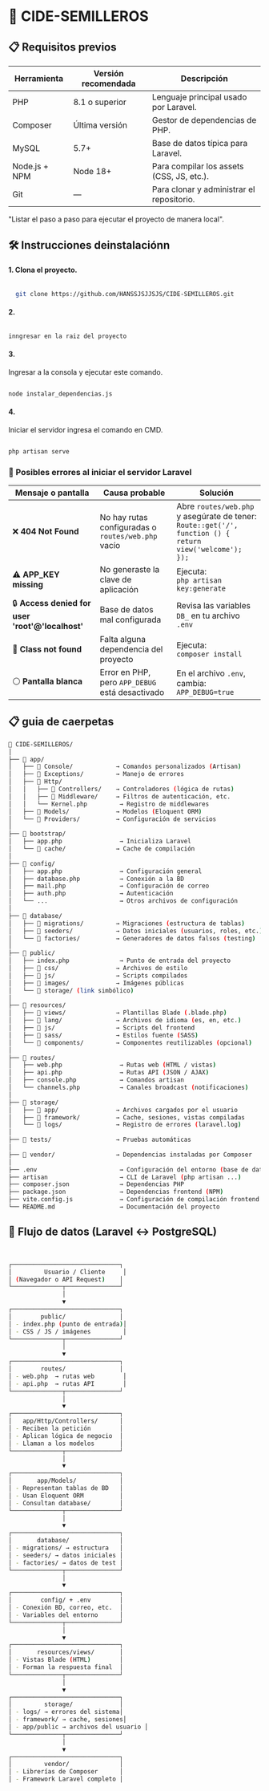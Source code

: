# 🌿 CIDE-SEMILLEROS

## 📋 Requisitos previos

| Herramienta     | Versión recomendada | Descripción |
|-----------------|---------------------|--------------|
| PHP             | 8.1 o superior      | Lenguaje principal usado por Laravel. |
| Composer        | Última versión      | Gestor de dependencias de PHP. |
| MySQL           | 5.7+                | Base de datos típica para Laravel. |
| Node.js + NPM   | Node 18+            | Para compilar los assets (CSS, JS, etc.). |
| Git             | —                   | Para clonar y administrar el repositorio. |


"Listar el paso a paso para ejecutar el proyecto de manera local".

## 🛠️ Instrucciones deinstalaciónn

#### 1. Clona el proyecto.

```bash

  git clone https://github.com/HANSSJSJJSJS/CIDE-SEMILLEROS.git

```

#### 2. 

```bash

inngresar en la raiz del proyecto

```

#### 3. 

 Ingresar a la consola y ejecutar este comando. 

```bash

node instalar_dependencias.js

```

#### 4. 

 Iniciar el servidor ingresa el comando en CMD. 

```bash

php artisan serve

```


### 🧩 Posibles errores al iniciar el servidor Laravel

| Mensaje o pantalla | Causa probable | Solución |
|--------------------|----------------|-----------|
| ❌ **404 Not Found** | No hay rutas configuradas o `routes/web.php` vacío | Abre `routes/web.php` y asegúrate de tener:<br>`Route::get('/', function () { return view('welcome'); });` |
| ⚠️ **APP_KEY missing** | No generaste la clave de aplicación | Ejecuta:<br>`php artisan key:generate` |
| 🔒 **Access denied for user 'root'@'localhost'** | Base de datos mal configurada | Revisa las variables `DB_` en tu archivo `.env` |
| 🧱 **Class not found** | Falta alguna dependencia del proyecto | Ejecuta:<br>`composer install` |
| ⚪ **Pantalla blanca** | Error en PHP, pero `APP_DEBUG` está desactivado | En el archivo `.env`, cambia:<br>`APP_DEBUG=true` |










## 📋 guia de caerpetas 
```bash
📁 CIDE-SEMILLEROS/
│
├── 📁 app/
│   ├── 📁 Console/            → Comandos personalizados (Artisan)
│   ├── 📁 Exceptions/         → Manejo de errores
│   ├── 📁 Http/
│   │   ├── 📁 Controllers/    → Controladores (lógica de rutas)
│   │   ├── 📁 Middleware/     → Filtros de autenticación, etc.
│   │   └── Kernel.php         → Registro de middlewares
│   ├── 📁 Models/             → Modelos (Eloquent ORM)
│   └── 📁 Providers/          → Configuración de servicios
│
├── 📁 bootstrap/
│   ├── app.php                → Inicializa Laravel
│   └── 📁 cache/              → Cache de compilación
│
├── 📁 config/
│   ├── app.php                → Configuración general
│   ├── database.php           → Conexión a la BD
│   ├── mail.php               → Configuración de correo
│   ├── auth.php               → Autenticación
│   └── ...                    → Otros archivos de configuración
│
├── 📁 database/
│   ├── 📁 migrations/         → Migraciones (estructura de tablas)
│   ├── 📁 seeders/            → Datos iniciales (usuarios, roles, etc.)
│   └── 📁 factories/          → Generadores de datos falsos (testing)
│
├── 📁 public/
│   ├── index.php              → Punto de entrada del proyecto
│   ├── 📁 css/                → Archivos de estilo
│   ├── 📁 js/                 → Scripts compilados
│   ├── 📁 images/             → Imágenes públicas
│   └── 📁 storage/ (link simbólico)
│
├── 📁 resources/
│   ├── 📁 views/              → Plantillas Blade (.blade.php)
│   ├── 📁 lang/               → Archivos de idioma (es, en, etc.)
│   ├── 📁 js/                 → Scripts del frontend
│   ├── 📁 sass/               → Estilos fuente (SASS)
│   └── 📁 components/         → Componentes reutilizables (opcional)
│
├── 📁 routes/
│   ├── web.php                → Rutas web (HTML / vistas)
│   ├── api.php                → Rutas API (JSON / AJAX)
│   ├── console.php            → Comandos artisan
│   └── channels.php           → Canales broadcast (notificaciones)
│
├── 📁 storage/
│   ├── 📁 app/                → Archivos cargados por el usuario
│   ├── 📁 framework/          → Cache, sesiones, vistas compiladas
│   └── 📁 logs/               → Registro de errores (laravel.log)
│
├── 📁 tests/                  → Pruebas automáticas
│
├── 📁 vendor/                 → Dependencias instaladas por Composer
│
├── .env                       → Configuración del entorno (base de datos, mail, etc.)
├── artisan                    → CLI de Laravel (php artisan ...)
├── composer.json              → Dependencias PHP
├── package.json               → Dependencias frontend (NPM)
├── vite.config.js             → Configuración de compilación frontend
└── README.md                  → Documentación del proyecto

```


## 🧩 Flujo de datos (Laravel ↔ PostgreSQL)
```bash


┌──────────────────────────────┐
│         Usuario / Cliente     │
│ (Navegador o API Request)    │
└──────────────┬───────────────┘
               │
               ▼
┌──────────────────────────────┐
│        public/               │
│ - index.php (punto de entrada)│
│ - CSS / JS / imágenes         │
└──────────────┬───────────────┘
               │
               ▼
┌──────────────────────────────┐
│        routes/               │
│ - web.php  → rutas web        │
│ - api.php  → rutas API        │
└──────────────┬───────────────┘
               │
               ▼
┌──────────────────────────────┐
│   app/Http/Controllers/      │
│ - Reciben la petición        │
│ - Aplican lógica de negocio  │
│ - Llaman a los modelos       │
└──────────────┬───────────────┘
               │
               ▼
┌──────────────────────────────┐
│       app/Models/            │
│ - Representan tablas de BD   │
│ - Usan Eloquent ORM          │
│ - Consultan database/        │
└──────────────┬───────────────┘
               │
               ▼
┌──────────────────────────────┐
│       database/              │
│ - migrations/ → estructura   │
│ - seeders/ → datos iniciales │
│ - factories/ → datos de test │
└──────────────┬───────────────┘
               │
               ▼
┌──────────────────────────────┐
│        config/ + .env        │
│ - Conexión BD, correo, etc.  │
│ - Variables del entorno      │
└──────────────┬───────────────┘
               │
               ▼
┌──────────────────────────────┐
│       resources/views/       │
│ - Vistas Blade (HTML)        │
│ - Forman la respuesta final  │
└──────────────┬───────────────┘
               │
               ▼
┌──────────────────────────────┐
│         storage/             │
│ - logs/ → errores del sistema│
│ - framework/ → cache, sesiones│
│ - app/public → archivos del usuario │
└──────────────┬───────────────┘
               │
               ▼
┌──────────────────────────────┐
│         vendor/              │
│ - Librerías de Composer      │
│ - Framework Laravel completo │
